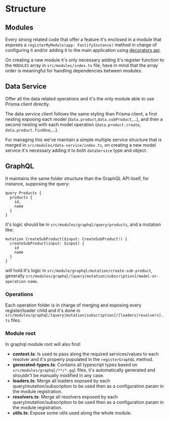# Structure

## Modules

Every strong related code that offer a feature it's enclosed in a module that exposes a `registerMyModule(app: FastifyInstance)` method in charge of configuring it and/or adding it to the main application using [decorators api](https://www.fastify.io/docs/latest/Reference/Decorators/).

On creating a new module it's only necessary adding it's register function to the `MODULES` array in `src/modules/index.ts` file, have in mind that the array order is meaningful for handling dependencies between modules.

## Data Service

Offer all the data related operations and it's the only module able to use Prisma client directly.

The data service client follows the same styling than Prisma client, a first nesting exposing each model (`data.product`,`data.subProduct`,...), and then a second nesting with each model operation (`data.product.create`, `data.product.findOne`,...).

For managing this we've maintain a simple multiple service structure that is merged in `src/modules/data-service/index.ts`, on creating a new model service it's necessary adding it to both `dataService` type and object.

## GraphQL

It maintains the same folder structure than the GraphQL API itself, for instance, supposing the query:

```gql
query Products {
  products {
    id,
    name
  }
}
```

it's logic should be in `src/modules/graphql/query/products`, and a mutation like:

```gql
mutation CreateSubProduct($input: CreateSubProduct!) {
  createSubProduct(input: $input) {
    id
    name
  }
}
```

will hold it's logic in `src/module/graphql/mutation/create-sub-product`, generally `src/modules/graphql/[query|mutation|subscription]/model-or-operation-name`.

### Operations

Each operation folder is in charge of merging and exposing every register/loader child and it's done in `src/modules/graphql/[query|mutation|subscription]/[loaders|resolvers].ts` files.

### Module root

In graphql module root will also find:

- **context.ts**: Is used to pass along the required services/values to each resolver and it's properly populated in the `registerGraphQL` method.
- **generated-types.ts**: Contains all typescript types based on `src/modules/graphql/**/*.gql` files, it's automatically generated and shouldn't be manually modified in any case.
- **loaders.ts**: Merge all loaders exposed by each query/mutation/subscription to be used then as a configuration param in the module registration.
- **resolvers.ts**: Merge all resolvers exposed by each query/mutation/subscription to be used then as a configuration param in the module registration.
- **utils.ts**: Expose some utils used along the whole module.
 

